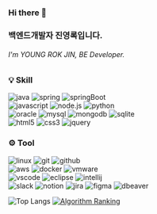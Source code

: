 ### Hi there 👋

### 백엔드개발자 진영록입니다.
###### I'm YOUNG ROK JIN, BE Developer.

### 💡 Skill
![java](https://img.shields.io/badge/java-ffffff.svg?&style=for-the-badge&logo=openjdk&logoColor=black)
![spring](https://img.shields.io/badge/spring-6DB33F.svg?&style=for-the-badge&logo=spring&logoColor=white)
![springBoot](https://img.shields.io/badge/springBoot-6DB33F.svg?&style=for-the-badge&logo=springBoot&logoColor=white)<br>
![javascript](https://img.shields.io/badge/javascript-F7DF1E.svg?&style=for-the-badge&logo=javascript&logoColor=white)
![node.js](https://img.shields.io/badge/node.js-5FA04E.svg?&style=for-the-badge&logo=node.js&logoColor=white)
![python](https://img.shields.io/badge/python-3776AB.svg?&style=for-the-badge&logo=python&logoColor=white)<br>
![oracle](https://img.shields.io/badge/oracle-F80000.svg?&style=for-the-badge&logo=oracle&logoColor=white)
![mysql](https://img.shields.io/badge/mysql-4479A1.svg?&style=for-the-badge&logo=mysql&logoColor=white)
![mongodb](https://img.shields.io/badge/mongodb-47A248.svg?&style=for-the-badge&logo=mongodb&logoColor=white)
![sqlite](https://img.shields.io/badge/sqlite-003B57.svg?&style=for-the-badge&logo=sqlite&logoColor=white)<br>
![html5](https://img.shields.io/badge/html5-E34F26.svg?&style=for-the-badge&logo=html5&logoColor=white)
![css3](https://img.shields.io/badge/css3-1572B6.svg?&style=for-the-badge&logo=css3&logoColor=white)
![jquery](https://img.shields.io/badge/jquery-0769AD.svg?&style=for-the-badge&logo=jquery&logoColor=white)

### ⚙️ Tool
![linux](https://img.shields.io/badge/linux-FCC624.svg?&style=for-the-badge&logo=linux&logoColor=white)
![git](https://img.shields.io/badge/git-F05032.svg?&style=for-the-badge&logo=git&logoColor=white)
![github](https://img.shields.io/badge/github-181717.svg?&style=for-the-badge&logo=github&logoColor=white)<br>
![aws](https://img.shields.io/badge/aws-232F3E.svg?&style=for-the-badge&logo=amazonaws&logoColor=white)
![docker](https://img.shields.io/badge/docker-2496ED.svg?&style=for-the-badge&logo=docker&logoColor=white)
![vmware](https://img.shields.io/badge/vmware-607078.svg?&style=for-the-badge&logo=vmware&logoColor=white)<br>
![vscode](https://img.shields.io/badge/vscode-007ACC.svg?&style=for-the-badge&logo=visualstudiocode&logoColor=white)
![eclipse](https://img.shields.io/badge/eclipse-2C2255.svg?&style=for-the-badge&logo=eclipseide&logoColor=white)
![intellij](https://img.shields.io/badge/intellij-000000.svg?&style=for-the-badge&logo=intellijidea&logoColor=white)<br>
![slack](https://img.shields.io/badge/slack-4A154B.svg?&style=for-the-badge&logo=slack&logoColor=white)
![notion](https://img.shields.io/badge/notion-000000.svg?&style=for-the-badge&logo=notion&logoColor=white)
![jira](https://img.shields.io/badge/jira-0052CC.svg?&style=for-the-badge&logo=jira&logoColor=white)
![figma](https://img.shields.io/badge/figma-F24E1E.svg?&style=for-the-badge&logo=figma&logoColor=white)
![dbeaver](https://img.shields.io/badge/dbeaver-000000.svg?&style=for-the-badge&logo=dbeaver&logoColor=white)



![Top Langs](https://github-readme-stats.vercel.app/api/top-langs/?username=6worry&layout=compact)
[![Algorithm Ranking](https://mazassumnida.wtf/api/v2/generate_badge?boj=6worry)](https://solved.ac/profile/6worry)